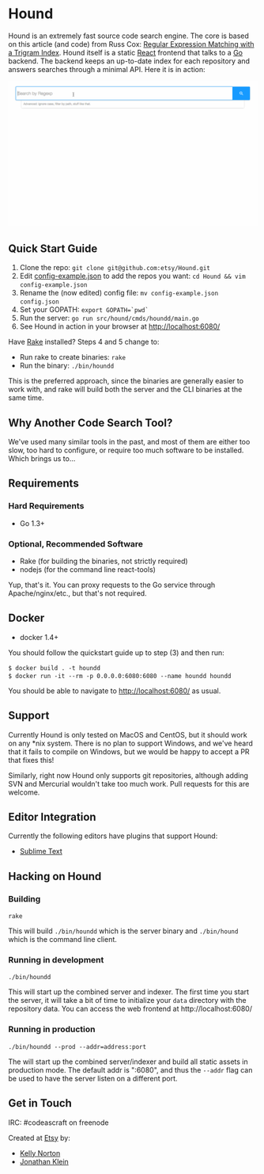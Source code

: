 # Hound

Hound is an extremely fast source code search engine. The core is based on this article (and code) from Russ Cox:
[Regular Expression Matching with a Trigram Index](http://swtch.com/~rsc/regexp/regexp4.html). Hound itself is a static
[React](http://facebook.github.io/react/) frontend that talks to a [Go](http://golang.org/) backend. The backend keeps an up-to-date index for each repository and answers searches through a minimal API. Here it is in action:

![Hound Screen Capture](screen_capture.gif)

## Quick Start Guide

1. Clone the repo: `git clone git@github.com:etsy/Hound.git`
2. Edit [config-example.json](config-example.json) to add the repos you want: `cd Hound && vim config-example.json`
3. Rename the (now edited) config file: `mv config-example.json config.json`
4. Set your GOPATH: ``export GOPATH=`pwd` ``
5. Run the server: `go run src/hound/cmds/houndd/main.go`
6. See Hound in action in your browser at [http://localhost:6080/](http://localhost:6080/)

Have [Rake](http://docs.seattlerb.org/rake/) installed? Steps 4 and 5 change to:

* Run rake to create binaries: `rake`
* Run the binary: `./bin/houndd`

This is the preferred approach, since the binaries are generally easier to work with, and rake will build both the server and the CLI binaries at the same time.

## Why Another Code Search Tool?

We've used many similar tools in the past, and most of them are either too slow, too hard to configure, or require too much software to be installed.
Which brings us to...

## Requirements

### Hard Requirements
* Go 1.3+

### Optional, Recommended Software
* Rake (for building the binaries, not strictly required)
* nodejs (for the command line react-tools)

Yup, that's it. You can proxy requests to the Go service through Apache/nginx/etc., but that's not required.

## Docker
* docker 1.4+

You should follow the quickstart guide up to step (3) and then run:

    $ docker build . -t houndd
    $ docker run -it --rm -p 0.0.0.0:6080:6080 --name houndd houndd

You should be able to navigate to [http://localhost:6080/](http://localhost:6080/) as usual.

## Support

Currently Hound is only tested on MacOS and CentOS, but it should work on any *nix system. There is no plan to support Windows, and we've heard that it fails to compile on Windows, but we would be happy to accept a PR that fixes this!

Similarly, right now Hound only supports git repositories, although adding SVN and Mercurial wouldn't take too much work. Pull requests for this are welcome.

## Editor Integration

Currently the following editors have plugins that support Hound:

* [Sublime Text](https://github.com/bgreenlee/SublimeHound)

## Hacking on Hound

### Building

```
rake
```

This will build `./bin/houndd` which is the server binary and `./bin/hound` which is the command line client.

### Running in development

```
./bin/houndd
```

This will start up the combined server and indexer. The first time you start the server, it will take a bit of time to initialize your `data` directory with the repository data.
You can access the web frontend at http://localhost:6080/

### Running in production

```
./bin/houndd --prod --addr=address:port
```

The will start up the combined server/indexer and build all static assets in production mode. The default addr is ":6080", and thus the `--addr` flag can be used to have the server listen on a different port.

## Get in Touch

IRC: #codeascraft on freenode

Created at [Etsy](https://www.etsy.com) by:

* [Kelly Norton](https://github.com/kellegous)
* [Jonathan Klein](https://github.com/jklein)
